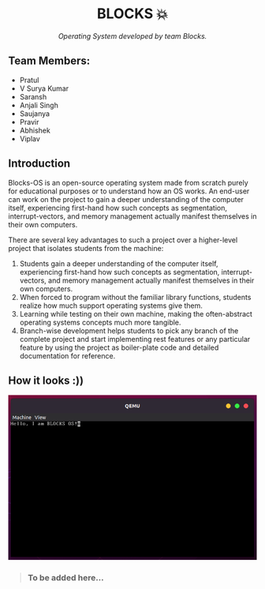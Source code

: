 <div align="center">
  <h1>BLOCKS 💥 </h1>
  <i>Operating System developed by team Blocks.</i>
</div>


## Team Members:

- Pratul
- V Surya Kumar
- Saransh
- Anjali Singh
- Saujanya
- Pravir
- Abhishek
- Viplav

## Introduction

Blocks-OS is an open-source operating system made from scratch purely for educational purposes or to understand how an OS works. An end-user can work on the project to gain a deeper understanding of the computer itself, experiencing first-hand how such concepts as segmentation, interrupt-vectors, and memory management actually manifest themselves in their own computers.

There are several key advantages to such a project over a higher-level project that isolates students from the machine:
1. Students gain a deeper understanding of the computer itself, experiencing first-hand how such concepts as segmentation, interrupt-vectors, and memory management actually manifest themselves in their own computers.
2. When forced to program without the familiar library functions, students realize how much support operating systems give them. 
3. Learning while testing on their own machine, making the often-abstract operating systems concepts much more tangible.
4. Branch-wise development helps students to pick any branch of the complete project and start implementing rest features or any particular feature by using the project as boiler-plate code and detailed documentation for reference. 


## How it looks :))

<img src="./docs/img/welcome.png">

> ### To be added here...

